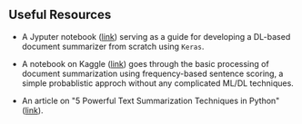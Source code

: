 ## Useful Resources

- A Jyputer notebook ([link](https://github.com/aravindpai/How-to-build-own-text-summarizer-using-deep-learning/blob/master/How_to_build_own_text_summarizer_using_deep_learning.ipynb)) serving as a guide for developing a DL-based document summarizer from scratch using `Keras`.

- A notebook on Kaggle ([link](https://www.kaggle.com/code/patelris/summarizing-medical-documents)) goes through the basic processing of document summarization using frequency-based sentence scoring, a simple probablistic approch without any complicated ML/DL techniques.

- An article on "5 Powerful Text Summarization Techniques in Python" ([link](https://www.turing.com/kb/5-powerful-text-summarization-techniques-in-python)).